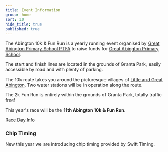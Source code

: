 ```yaml
---
title: Event Information
group: home
sort: 10
hide_title: true
published: true
---
```


<div class="col-2-3" markdown="1">

The Abington 10k &amp; Fun Run is a yearly running event organised by [Great Abington Primary School PTFA](http://www.greatabingtonprimaryschool.co.uk/pta.asp) to raise funds for [Great Abington Primary School](https://Twitter.com/GA_Primary).

The start and finish lines are located in the grounds of Granta Park, easily accessible by road and with plenty of parking.

The 10k route takes you around the picturesque villages of [Little and Great Abington](http://www.theabingtons.org.uk/). Two water stations will be in operation along the route.

The 2k Fun Run is entirely within the grounds of Granta Park, totally traffic free!

This year's race will be the **11th Abington 10k &amp; Fun Run**.

<div class="registration-link registration-link-online">
  <a href="/assets/Race_Day_Info.pdf">Race Day Info</a>
</div>

</div>

<div class="col-1-3" markdown="1">

### Chip Timing

New this year we are introducing chip timing provided by Swift Timing.


</div>
